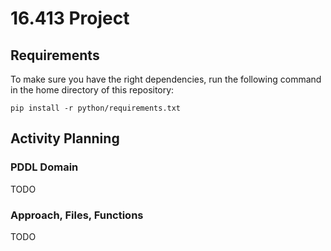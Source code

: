 # 16.413 Project

## Requirements
To make sure you have the right dependencies, run the following command in the home directory of this repository:
```
pip install -r python/requirements.txt
```

## Activity Planning
### PDDL Domain
TODO

### Approach, Files, Functions
TODO